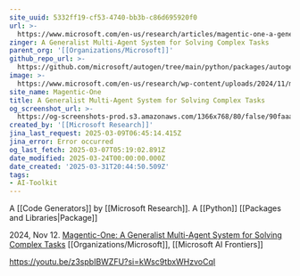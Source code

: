 ```yaml
---
site_uuid: 5332ff19-cf53-4740-bb3b-c86d695920f0
url: >-
  https://www.microsoft.com/en-us/research/articles/magentic-one-a-generalist-multi-agent-system-for-solving-complex-tasks/
zinger: A Generalist Multi-Agent System for Solving Complex Tasks
parent_org: '[[Organizations/Microsoft]]'
github_repo_url: >-
  https://github.com/microsoft/autogen/tree/main/python/packages/autogen-magentic-one
image: >-
  https://www.microsoft.com/en-us/research/wp-content/uploads/2024/11/magentic-blog-1-1024x577.png
site_name: Magentic-One
title: A Generalist Multi-Agent System for Solving Complex Tasks
og_screenshot_url: >-
  https://og-screenshots-prod.s3.amazonaws.com/1366x768/80/false/90faaadaa6bbd726a13e7650bd3489ac07b1df9140b8baa76b86f16605ee9dd2.jpeg
created_by: '[[Microsoft Research]]'
jina_last_request: 2025-03-09T06:45:14.415Z
jina_error: Error occurred
og_last_fetch: 2025-03-07T05:19:02.891Z
date_modified: 2025-03-24T00:00:00.000Z
date_created: '2025-03-31T20:44:50.509Z'
tags:
- AI-Toolkit
---
```



















A [[Code Generators]] by [[Microsoft Research]]. A [[Python]] [[Packages and Libraries|Package]]


2024, Nov 12. [Magentic-One: A Generalist Multi-Agent System for Solving Complex Tasks](https://www.microsoft.com/en-us/research/articles/magentic-one-a-generalist-multi-agent-system-for-solving-complex-tasks/) [[Organizations/Microsoft]], [[Microsoft AI Frontiers]]

https://youtu.be/z3spbIBWZFU?si=kWsc9tbxWHzvoCqI
